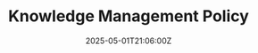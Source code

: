 ---
title: Knowledge Management Policy
linkTitle: Knowledge Management Policy
date: '2025-05-01T21:06:00Z'
weight: 1
description: Establishes a framework for knowledge management to enhance decision-making,
  foster collaboration, support innovation, and retain critical knowledge, while ensuring
  security and compliance. Roles include top management, a dedicated team, and all
  employees in promoting a knowledge-sharing culture. Regular reviews and updates
  will maintain relevance and effectiveness.
draft: false
ref: knowledge-management-policy
---